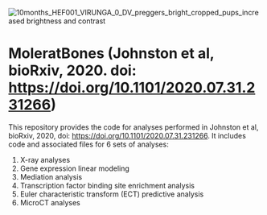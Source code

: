
![10months_HEF001_VIRUNGA_0_DV_preggers_bright_cropped_pups_increased brightness and contrast](https://user-images.githubusercontent.com/71017653/112486592-65d19200-8d52-11eb-92e5-94ae593c0a9d.jpg)
# MoleratBones (Johnston et al, bioRxiv, 2020. doi: https://doi.org/10.1101/2020.07.31.231266)

This repository provides the code for analyses performed in Johnston et al, bioRxiv, 2020, doi: https://doi.org/10.1101/2020.07.31.231266. It includes code and associated files for 6 sets of analyses:
1. X-ray analyses
2. Gene expression linear modeling
3. Mediation analysis
4. Transcription factor binding site enrichment analysis
5. Euler characteristic transform (ECT) predictive analysis
6. MicroCT analyses
